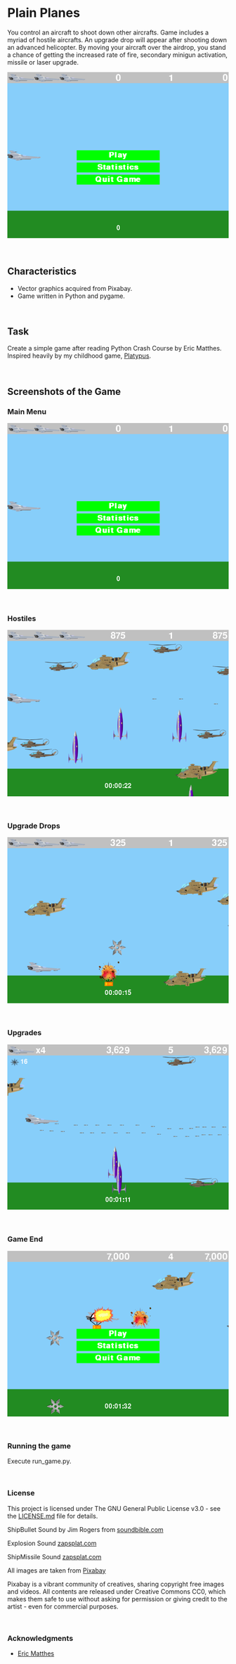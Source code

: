 # Plain Planes

You control an aircraft to shoot down other aircrafts. Game includes a myriad of hostile aircrafts. An upgrade drop will appear after shooting down an advanced helicopter. By moving your aircraft over the airdrop, you stand a chance of getting the increased rate of fire, secondary minigun activation, missile or laser upgrade.

![Alt text](./readme-resources/img/plain_planes_1.png "Plain Planes Preview")

&nbsp;
## Characteristics
- Vector graphics acquired from Pixabay.
- Game written in Python and pygame.

&nbsp;
## Task
Create a simple game after reading Python Crash Course by Eric Matthes. Inspired heavily by my childhood game, [Platypus](http://store.steampowered.com/app/307340/Platypus/).

&nbsp;
## Screenshots of the Game
### Main Menu
![Alt text](./readme-resources/img/1_Start.png "Main Menu")

&nbsp;
### Hostiles
![Alt text](./readme-resources/img/2_Hostiles.png "Hostiles")

&nbsp;
### Upgrade Drops
![Alt text](./readme-resources/img/3_Upgrade_Drops.png "Upgrade Drops")

&nbsp;
### Upgrades
![Alt text](./readme-resources/img/4_Upgrades.png "Upgrades")

&nbsp;
### Game End
![Alt text](./readme-resources/img/5_End.png "Game End")

&nbsp;
&nbsp;
### Running the game
Execute run_game.py.

&nbsp;
### License
This project is licensed under The GNU General Public License v3.0 - see the [LICENSE.md](LICENSE.md) file for details.

ShipBullet Sound by Jim Rogers from [soundbible.com](http://soundbible.com/)

Explosion Sound [zapsplat.com](https://www.zapsplat.com/)

ShipMissile Sound [zapsplat.com](https://www.zapsplat.com/)

All images are taken from [Pixabay](https://pixabay.com/)

Pixabay is a vibrant community of creatives, sharing copyright free images and videos. All contents are released under Creative Commons CC0, which makes them safe to use without asking for permission or giving credit to the artist - even for commercial purposes.

&nbsp;
### Acknowledgments
- [Eric Matthes](https://ehmatthes.github.io/)


